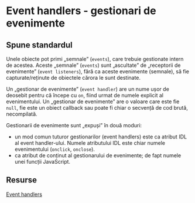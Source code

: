 # Event handlers - gestionari de evenimente

## Spune standardul

Unele obiecte pot primi „semnale” (`events`), care trebuie gestionate intern de acestea. Aceste „semnale” (`events`) sunt „ascultate” de „receptorii de evenimente” (`event listeners`), fără ca aceste evenimente (semnale), să fie capturate/reținute de obiectele cărora le sunt destinate.

Un „gestionar de evenimente” (`event handler`) are un nume ușor de deosebit pentru că începe cu `on`, fiind urmat de numele explicit al evenimentului. Un „gestionar de evenimente” are o valoare care este fie `null`, fie este un obiect callback sau poate fi chiar o secvență de cod brută, necompilată.

Gestionarii de evenimente sunt „expuși” în două moduri:
- un mod comun tuturor gestionarilor (event handlers) este ca atribut IDL al event handler-ului. Numele atributului IDL este chiar numele evenimentului (`onclick`, `onclose`).
- ca atribut de conținut al gestionarului de evenimente; de fapt numele unei funcții JavaScript.

## Resurse

[Event handlers](https://html.spec.whatwg.org/multipage/webappapis.html#event-handlers)
